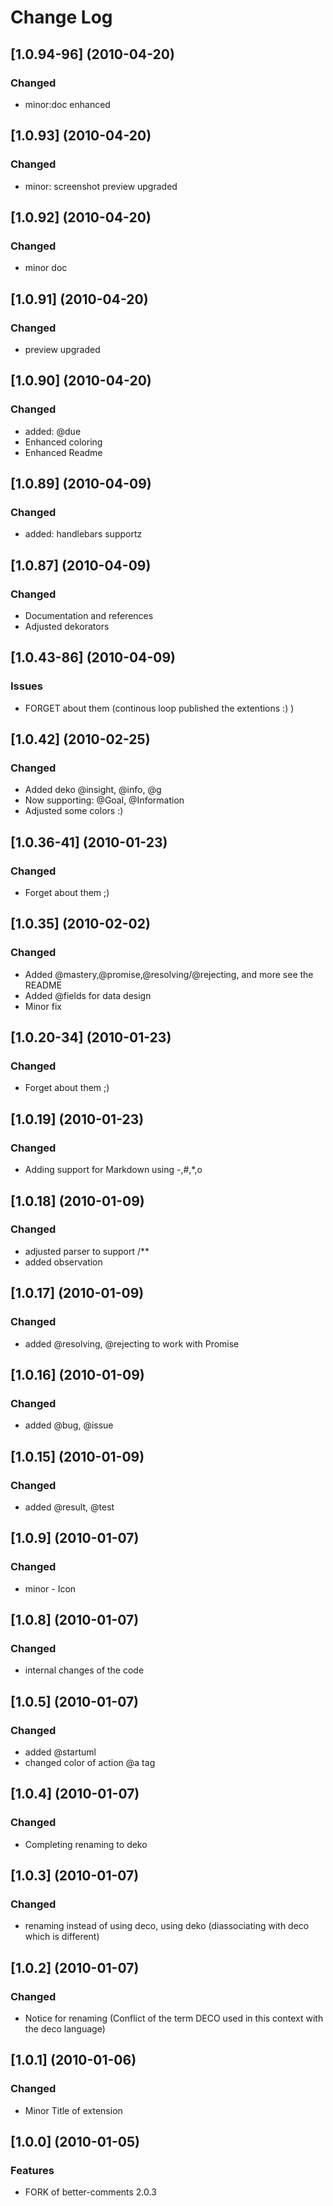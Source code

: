 # Change Log

## [1.0.94-96] (2010-04-20)
### Changed
* minor:doc enhanced

## [1.0.93] (2010-04-20)
### Changed
* minor: screenshot preview upgraded

## [1.0.92] (2010-04-20)
### Changed
* minor doc

## [1.0.91] (2010-04-20)
### Changed
* preview upgraded

## [1.0.90] (2010-04-20)
### Changed
* added: @due
* Enhanced coloring
* Enhanced Readme

## [1.0.89] (2010-04-09)
### Changed
* added: handlebars supportz

## [1.0.87] (2010-04-09)
### Changed
* Documentation and references
* Adjusted dekorators

## [1.0.43-86] (2010-04-09)
### Issues
* FORGET about them (continous loop published the extentions :) )

## [1.0.42] (2010-02-25)
### Changed
* Added deko @insight, @info, @g
* Now supporting: @Goal, @Information
* Adjusted some colors :)

## [1.0.36-41] (2010-01-23)
### Changed
* Forget about them ;)

## [1.0.35] (2010-02-02)
### Changed
* Added @mastery,@promise,@resolving/@rejecting, and more see the README
* Added @fields for data design
* Minor fix

## [1.0.20-34] (2010-01-23)
### Changed
* Forget about them ;)


## [1.0.19] (2010-01-23)
### Changed
* Adding support for Markdown using \-,\#,\*,o

## [1.0.18] (2010-01-09)
### Changed
* adjusted parser to support /** 
* added observation 


## [1.0.17] (2010-01-09)
### Changed
* added @resolving, @rejecting to work with Promise

## [1.0.16] (2010-01-09)
### Changed
* added @bug, @issue

## [1.0.15] (2010-01-09)
### Changed
* added @result, @test

## [1.0.9] (2010-01-07)
### Changed
* minor - Icon

## [1.0.8] (2010-01-07)
### Changed
* internal changes of the code

## [1.0.5] (2010-01-07)
### Changed
* added @startuml
* changed color of action @a tag

## [1.0.4] (2010-01-07)
### Changed
* Completing renaming  to deko

## [1.0.3] (2010-01-07)
### Changed
* renaming  instead of using deco, using deko (diassociating with deco which is different)


## [1.0.2] (2010-01-07)
### Changed
* Notice for renaming (Conflict of the term DECO used in this context with the deco language)

## [1.0.1] (2010-01-06)
### Changed
* Minor Title of extension

## [1.0.0] (2010-01-05)
### Features
* FORK of better-comments 2.0.3
